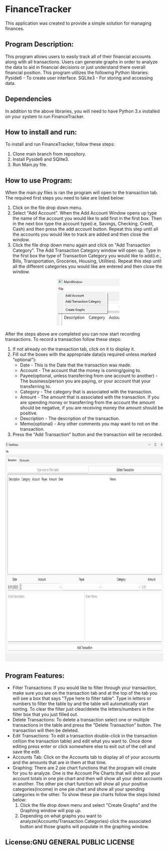 # FinanceTracker
This application was created to provide a simple solution for managing finances.

## Program Description:
This program allows users to easily track all of their financial accounts along with all transactions. Users can generate graphs in order to analyze the data to aid in financial decisions or just understand there overall financial position.
This program utilizes the following Python libraries:
		Pyside6 - To create user interface.
		SQLite3 - For storing and accessing data.

## Dependencies

In addition to the above libraries, you will need to have Python 3.x installed on your system to run FinanceTracker.

## How to install and run:
To install and run FinanceTracker, follow these steps:
1. Clone main branch from repository.
2. Install Pyside6 and SQlite3.
3. Run Main.py file.

## How to use Program:
When the main.py files is ran the program will open to the transaction tab. The required first steps you need to take are listed below:

1. Click on the file drop down menu.
2. Select "Add Account".  When the Add Account Window opens up type the name of the account you would like to add first in the first box. Then in the next box type the account type(i.e, Savings, Checking, Credit, Cash) and then press the add account button.  Repeat this step until all the accounts you would like to track are added and then close the window.
3. Click the file drop down menu again and click on "Add Transaction Category".  The Add Transaction Category window will open up.  Type in the first box the type of Transaction Category you would like to add(i.e., Bills, Transportation, Groceries, Housing, Utilities).  Repeat this step until all the different categories you would like are entered and then close the window.
   <p align="center">
     <img width="200" height="150" src="IMAGES/file_drop_down_img.png">
   </p>
	
After the steps above are completed you can now start recording transactions. To record a transaction follow these steps:
1. If not already on the transaction tab, click on it to display it.
2. Fill out the boxes with the appropriate data(is required unless marked "optional"):
   *  Date - This is the Date that the transaction was made.
   *  Account - The account that the money is coming/going to.
   *  Payee(optional, unless transferring from one account to another) - The business/person you are paying, or your account that your transferring to.
   *  Category - The category that is associated with the transaction.
   *  Amount - The amount that is associated with the transaction.  If you are spending money or transferring from the account the amount should be negative, if you are receiving money the amount should be positive.
   *  Description - The description of the transaction.
   *  Memo(optional) - Any other comments you may want to not on the transaction.
3. Press the "Add Transaction" button and the transaction will be recorded.
<p align="center">
     <img width="900" height="700" src="IMAGES/add_transaction_img.png">
   </p>

## Program Features:
*  Filter Transactions: If you would like to filter through your transaction, make sure you are on the transaction tab and at the top of the tab you will see a box that says "Type here to filter table".  Type in letters or numbers to filter the table by and the table will automatically start sorting.  To clear the filter just clear/delete the letters/numbers in the filter box that you just filled out.
*  Delete Transactions: To delete a transaction select one or multiple transactions in the table and press the "Delete Transaction" button.  The transaction will then be deleted.
*  Edit Transactions: To edit a transaction double-click in the transaction cell(on the transaction table) and edit what you want to. Once done editing press enter or click somewhere else to exit out of the cell and save the edit.
*  Accounts Tab: Click on the Accounts tab to display all of your accounts and the amounts that are in them at that time.
*  Graphing: There are 2 pie chart functions that the program will create for you to analyze.  One is the Account Pie Charts that will show all your account totals in one pie chart and then will show all your debt accounts in another.  The other pie chart function will show all your positive categories(income) in one pie chart and show all your spending categories in the other.  To show these pie charts follow the steps listed below:
	1. Click the file drop down menu and select "Create Graphs" and the Graphing window will pop up.
	2. Depending on what graphs you want to analyze(Accounts/Transaction Categories) click the associated button and those graphs will populate in the graphing window.

## License:GNU GENERAL PUBLIC LICENSE